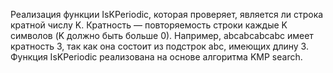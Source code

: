 Реализация функции IsKPeriodic, которая проверяет, является ли строка кратной числу K.
Кратность — повторяемость строки каждые K символов (K должно быть больше 0). Например, abcabcabcabc имеет кратность 3,
так как она состоит из подстрок abc, имеющих длину 3.
Функция IsKPeriodic реализована на основе алгоритма KMP search.
